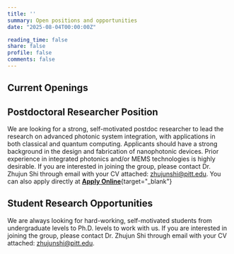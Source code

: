 ```yaml
---
title: ''
summary: Open positions and opportunities
date: "2025-08-04T00:00:00Z"

reading_time: false
share: false
profile: false
comments: false
---
```



## Current Openings

## Postdoctoral Researcher Position

We are looking for a strong, self-motivated postdoc researcher to lead the research on advanced photonic system integration, with applications in both classical and quantum computing. Applicants should have a strong background in the design and fabrication of nanophotonic devices. Prior experience in integrated photonics and/or MEMS technologies is highly desirable. If you are interested in joining the group, please contact Dr. Zhujun Shi through email with your CV attached: zhujunshi@pitt.edu. You can also apply directly at [**Apply Online**]([https://example.com/apply](https://cfopitt.taleo.net/careersection/pitt_faculty_external_pd/jobdetail.ftl?job=25003698)){target="_blank"}



## Student Research Opportunities

We are always looking for hard-working, self-motivated students from undergraduate levels to Ph.D. levels to work with us. If you are interested in joining the group, please contact Dr. Zhujun Shi through email with your CV attached: zhujunshi@pitt.edu.

